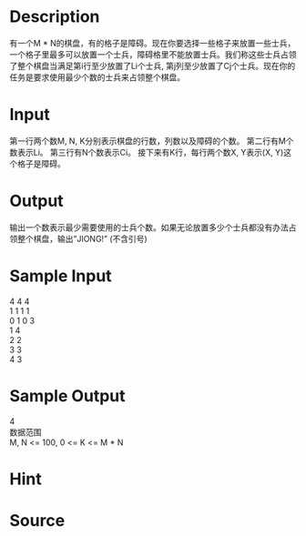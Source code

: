 
# Description

<div class="content"><p>有一个M * N的棋盘，有的格子是障碍。现在你要选择一些格子来放置一些士兵，一个格子里最多可以放置一个士兵，障碍格里不能放置士兵。我们称这些士兵占领了整个棋盘当满足第i行至少放置了Li个士兵, 第j列至少放置了Cj个士兵。现在你的任务是要求使用最少个数的士兵来占领整个棋盘。</p></div>

# Input

<div class="content"><p>第一行两个数M, N, K分别表示棋盘的行数，列数以及障碍的个数。 第二行有M个数表示Li。 第三行有N个数表示Ci。 接下来有K行，每行两个数X, Y表示(X, Y)这个格子是障碍。</p></div>

# Output

<div class="content"><p>输出一个数表示最少需要使用的士兵个数。如果无论放置多少个士兵都没有办法占领整个棋盘，输出”JIONG!” (不含引号)</p></div>

# Sample Input

<div class="content"><span class="sampledata">4 4 4<br/>
1 1 1 1<br/>
0 1 0 3<br/>
1 4<br/>
2 2<br/>
3 3<br/>
4 3<br/>
</span></div>

# Sample Output

<div class="content"><span class="sampledata">4<br/>
数据范围<br/>
M, N &lt;= 100, 0 &lt;= K &lt;= M * N<br/>
</span></div>

# Hint

<div class="content"><p></p></div>

# Source

<div class="content"><p><a href="problemset.php?search="></a></p></div>


